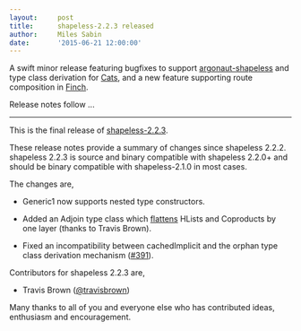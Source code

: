 ```yaml
---
layout:     post
title:      shapeless-2.2.3 released
author:     Miles Sabin
date:       '2015-06-21 12:00:00'
---
```



A swift minor release featuring bugfixes to support [argonaut-shapeless][argonaut-shapeless] and type class derivation
for [Cats][cats], and a new feature supporting route composition in [Finch][finch].

<span class="break"></span>

Release notes follow ...

[argonaut-shapeless]: https://github.com/alexarchambault/argonaut-shapeless
[cats]: https://github.com/non/cats
[finch]: https://github.com/finagle/finch

---

This is the final release of [shapeless-2.2.3][shapeless].

These release notes provide a summary of changes since shapeless 2.2.2.
shapeless 2.2.3 is source and binary compatible with shapeless 2.2.0+
and should be binary compatible with shapeless-2.1.0 in most cases.

The changes are,

* Generic1 now supports nested type constructors.

* Added an Adjoin type class which [flattens][router] HLists and
  Coproducts by one layer (thanks to Travis Brown).

* Fixed an incompatibility between cachedImplicit and the orphan type
  class derivation mechanism ([#391][issue-391]).

Contributors for shapeless 2.2.3 are,

* Travis Brown ([@travisbrown](https://twitter.com/travisbrown))

Many thanks to all of you and everyone else who has contributed ideas,
enthusiasm and encouragement.

[shapeless]: https://github.com/milessabin/shapeless
[router]: https://github.com/milessabin/shapeless/blob/master/examples/src/main/scala/shapeless/examples/router.scala
[issue-391]: https://github.com/milessabin/shapeless/issues/391
